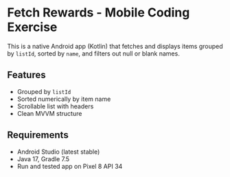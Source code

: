 # Fetch Rewards - Mobile Coding Exercise

This is a native Android app (Kotlin) that fetches and displays items grouped by `listId`, sorted by `name`, and filters out null or blank names.

## Features
- Grouped by `listId`
- Sorted numerically by item name
- Scrollable list with headers
- Clean MVVM structure

## Requirements
- Android Studio (latest stable)
- Java 17, Gradle 7.5
- Run and tested app on Pixel 8 API 34
